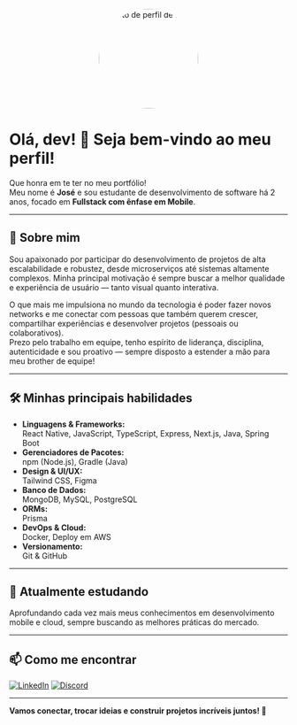<p align="center">
  <img src="https://github.com/Joseuserdev.png" width="180" alt="Foto de perfil de José" style="border-radius: 50%;" />
</p>

# Olá, dev! 👋 Seja bem-vindo ao meu perfil!

Que honra em te ter no meu portfólio!  
Meu nome é **José** e sou estudante de desenvolvimento de software há 2 anos, focado em **Fullstack com ênfase em Mobile**.

---

## 🚀 Sobre mim

Sou apaixonado por participar do desenvolvimento de projetos de alta escalabilidade e robustez, desde microserviços até sistemas altamente complexos. Minha principal motivação é sempre buscar a melhor qualidade e experiência de usuário — tanto visual quanto interativa.

O que mais me impulsiona no mundo da tecnologia é poder fazer novos networks e me conectar com pessoas que também querem crescer, compartilhar experiências e desenvolver projetos (pessoais ou colaborativos).  
Prezo pelo trabalho em equipe, tenho espírito de liderança, disciplina, autenticidade e sou proativo — sempre disposto a estender a mão para meu brother de equipe!

---

## 🛠️ Minhas principais habilidades

- **Linguagens & Frameworks:**  
  React Native, JavaScript, TypeScript, Express, Next.js, Java, Spring Boot
- **Gerenciadores de Pacotes:**  
  npm (Node.js), Gradle (Java)
- **Design & UI/UX:**  
  Tailwind CSS, Figma
- **Banco de Dados:**  
  MongoDB, MySQL, PostgreSQL
- **ORMs:**  
  Prisma
- **DevOps & Cloud:**  
  Docker, Deploy em AWS
- **Versionamento:**  
  Git & GitHub

---

## 🌱 Atualmente estudando

Aprofundando cada vez mais meus conhecimentos em desenvolvimento mobile e cloud, sempre buscando as melhores práticas do mercado.

---

## 📫 Como me encontrar

[![LinkedIn](https://img.shields.io/badge/LinkedIn-blue?style=flat-square&logo=linkedin)](https://www.linkedin.com/in/jos%C3%A9-gomes-8061052a4/)
[![Discord](https://img.shields.io/badge/Discord-jose_29772-5865F2?style=flat-square&logo=discord)](https://discord.com/users/jose_29772)

---

**Vamos conectar, trocar ideias e construir projetos incríveis juntos! 🚀**
